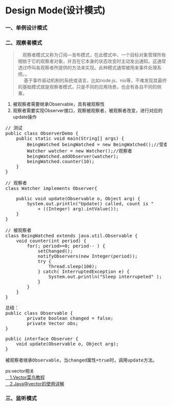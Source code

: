 # Design Mode(设计模式)
### 一、单例设计模式

### 二、观察者模式
> 　观察者模式又称为订阅—发布模式，在此模式中，一个目标对象管理所有相依于它的观察者对象，并且在它本身的状态改变时主动发出通知。这通常透过呼叫各观察者所提供的方法来实现。此种模式通常被用来事件处理系统。。<br>　
基于事件驱动机制的系统或语言，比如node.js、nio等，不难发现其最终的基础模式就是观察者模式，只是不同的应用场景，也会有各自不同的侧重。

1. 被观察者需要继承Observable，具有被观察性
2. 观察者需要实现Observer接口，观察被观察者，被观察者改变，进行对应的update操作

<pre>
// 测试
public class ObserverDemo {
	public static void main(String[] args) {
		BeingWatched beingWatched = new BeingWatched();//受查者
		Watcher watcher = new Watcher();//观察者
		beingWatched.addObserver(watcher);
		beingWatched.counter(10);
	}
}

// 观察者
class Watcher implements Observer{

	public void update(Observable o, Object arg) {
		System.out.println("Update() called, count is "
			+ ((Integer) arg).intValue());
	}
}

// 被观察者
class BeingWatched extends java.util.Observable {
	void counter(int period) {
		for(; period>=0; period-- ) {
			setChanged();
			notifyObservers(new Integer(period));
			try {
				Thread.sleep(100);
			} catch( InterruptedException e) {
				System.out.println("Sleep interrupeted" );
			}
		}
	}
}
</pre>
<pre>
总结：
public class Observable {
    	private boolean changed = false;
    	private Vector<Observer> obs;
}

public interface Observer {
    void update(Observable o, Object arg);
}

被观察者继承Observable，当changed属性=true时，调用update方法。
</pre>
ps:vector相关<br>
[　1.Vector菜鸟教程](http://www.runoob.com/java/java-vector-class.html)<br>
[　2.Java中vector的使用详解](https://www.cnblogs.com/zhaoyan001/p/6077492.html)

### 三、监听模式